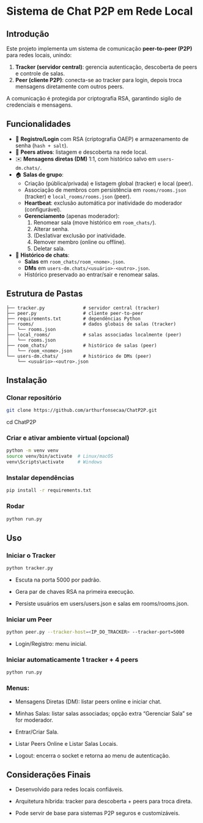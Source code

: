 
# Sistema de Chat P2P em Rede Local

## Introdução

Este projeto implementa um sistema de comunicação **peer-to-peer (P2P)** para redes locais, unindo:

1. **Tracker (servidor central)**: gerencia autenticação, descoberta de peers e controle de salas.
2. **Peer (cliente P2P)**: conecta-se ao tracker para login, depois troca mensagens diretamente com outros peers.

A comunicação é protegida por criptografia RSA, garantindo sigilo de credenciais e mensagens.

## Funcionalidades

- 🔐 **Registro/Login** com RSA (criptografia OAEP) e armazenamento de senha (`hash + salt`).
- 👥 **Peers ativos**: listagem e descoberta na rede local.
- ✉️ **Mensagens diretas (DM)** 1:1, com histórico salvo em `users-dm.chats/`.
- 🏠 **Salas de grupo**:
  - Criação (pública/privada) e listagem global (tracker) e local (peer).
  - Associação de membros com persistência em `rooms/rooms.json` (tracker) e `local_rooms/rooms.json` (peer).
  - **Heartbeat**: exclusão automática por inatividade do moderador (configurável).
  - **Gerenciamento** (apenas moderador):
    1. Renomear sala (move histórico em `room_chats/`).
    2. Alterar senha.
    3. (Des)ativar exclusão por inatividade.
    4. Remover membro (online ou offline).
    5. Deletar sala.
- 📜 **Histórico de chats**:
  - **Salas** em `room_chats/room_<nome>.json`.
  - **DMs** em `users-dm.chats/<usuário>-<outro>.json`.
  - Histórico preservado ao entrar/sair e renomear salas.

## Estrutura de Pastas

```text
├── tracker.py              # servidor central (tracker)
├── peer.py                 # cliente peer-to-peer
├── requirements.txt        # dependências Python
├── rooms/                  # dados globais de salas (tracker)
│   └── rooms.json
├── local_rooms/            # salas associadas localmente (peer)
│   └── rooms.json
├── room_chats/             # histórico de salas (peer)
│   └── room_<nome>.json
└── users-dm.chats/         # histórico de DMs (peer)
    └── <usuário>-<outro>.json
```

## Instalação

### Clonar repositório
```bash
git clone https://github.com/arthurfonsecaa/ChatP2P.git
```
cd ChatP2P

### Criar e ativar ambiente virtual (opcional)
```bash
python -m venv venv
source venv/bin/activate  # Linux/macOS
venv\Scripts\activate     # Windows
```

### Instalar dependências
```bash
pip install -r requirements.txt
```

### Rodar
```bash
python run.py
```

## Uso

### Iniciar o Tracker
```bash
python tracker.py
```
- Escuta na porta 5000 por padrão.

- Gera par de chaves RSA na primeira execução.

- Persiste usuários em users/users.json e salas em rooms/rooms.json.

### Iniciar um Peer
```bash
python peer.py --tracker-host=<IP_DO_TRACKER> --tracker-port=5000
```

- Login/Registro: menu inicial.

### Iniciar automaticamente 1 tracker + 4 peers

```bash
python run.py
```

### Menus:

- Mensagens Diretas (DM): listar peers online e iniciar chat.

- Minhas Salas: listar salas associadas; opção extra “Gerenciar Sala” se for moderador.

- Entrar/Criar Sala.

- Listar Peers Online e Listar Salas Locais.

- Logout: encerra o socket e retorna ao menu de autenticação.


## Considerações Finais
- Desenvolvido para redes locais confiáveis.

- Arquitetura híbrida: tracker para descoberta + peers para troca direta.

- Pode servir de base para sistemas P2P seguros e customizáveis.